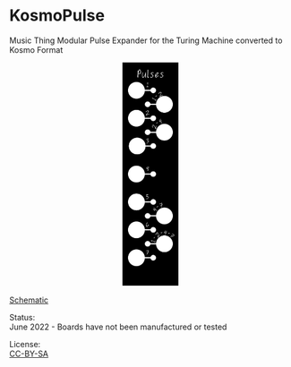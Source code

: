# KosmoPulse
 Music Thing Modular Pulse Expander for the Turing Machine converted to Kosmo Format

 <p align="center">
  <img src="PulsePanelGraphics.png" width="100" title="PulsePanelGraphics">
</p>

[Schematic](https://github.com/TomWhitwell/Turing-Pulse-Expander/blob/master/Collateral/pulses_rev2_schematic.pdf)

Status:   
June 2022 - Boards have not been manufactured or tested

License:  
[CC-BY-SA](https://creativecommons.org/licenses/by-sa/3.0/) 